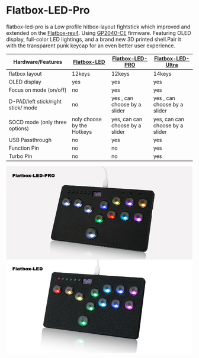 

# Flatbox-LED-Pro



flatbox-led-pro is a Low profile hitbox-layout fightstick which improved and extended on the [Flatbox-rev4](https://github.com/jfedor2/flatbox.git). Using  [GP2040-CE](https://github.com/OpenStickCommunity/GP2040-CE) firmware. Featuring OLED display, full-color LED lightings, and a brand new 3D printed shell.Pair it with the transparent punk keycap for an even better user experience.

| Hardware/Features |  [Flatbox-LED](https://github.com/Fightingbox/Flatbox-LED.git) | [Flatbox-LED-PRO](https://github.com/Fightingbox/Flatbox-LED-Pro.git) | [Flatbox-LED-Ultra](https://github.com/Fightingbox/Flatbox-Ultra.git)| 
| ----| ---- | ---- | ----|
|flatbox layout | 12keys | 12keys | 14keys |
|OLED display | yes | yes| yes |
|Focus on mode (on/off) | no | yes| yes|
|D-PAD/left stick/right stick/ mode | no | yes , can choose by a slider| yes , can choose by a slider|
|SOCD mode (only three options)| noly choose by the Hotkeys | yes, can can choose by a slider|  yes, can can choose by a slider|
|USB Passthrough| no  | yes | yes |
|Function Pin  | no | no | yes |
|Turbo Pin| no | no | yes|

![Flatbox-LED](configs/Flatbox-LED-Pro/assets/flatbox-led.jpg)
